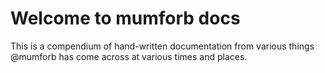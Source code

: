 # Welcome to mumforb docs

This is a compendium of hand-written documentation from various things @mumforb has come across at various times and places. 

